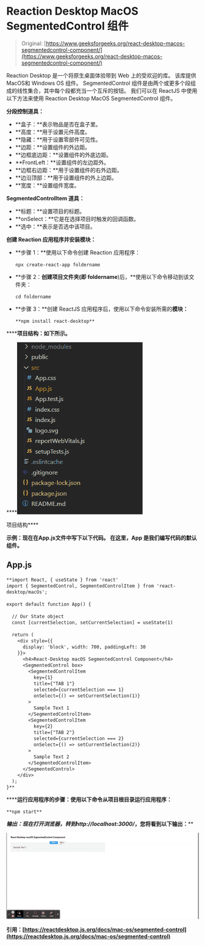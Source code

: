 # Reaction Desktop MacOS SegmentedControl 组件

> Original: [https://www.geeksforgeeks.org/react-desktop-macos-segmentedcontrol-component/](https://www.geeksforgeeks.org/react-desktop-macos-segmentedcontrol-component/)

Reaction Desktop 是一个将原生桌面体验带到 Web 上的受欢迎的库。 该库提供MacOS和 Windows OS 组件。 SegmentedControl 组件是由两个或更多个段组成的线性集合，其中每个段都充当一个互斥的按钮。 我们可以在 ReactJS 中使用以下方法来使用 Reaction Desktop MacOS SegmentedControl 组件。

**分段控制道具：**

*   **盒子：**表示物品是否在盒子里。
*   **高度：**用于设置元件高度。
*   **隐藏：**用于设置零部件可见性。
*   **边距：**设置组件的外边距。
*   **边框底边距：**设置组件的外底边距。
*   **FrontLeft：**设置组件的左边距外。
*   **边框右边距：**用于设置组件的右外边距。
*   **边沿顶部：**用于设置组件的外上边距。
*   **宽度：**设置组件宽度。

**SegmentedControlItem 道具：**

*   **标题：**设置项目的标题。
*   **onSelect：**它是在选择项目时触发的回调函数。
*   **选中：**表示是否选中该项目。

**创建 Reaction 应用程序并安装模块：**

*   **步骤 1：**使用以下命令创建 Reaction 应用程序：

    ```
    npx create-react-app foldername
    ```

*   **步骤 2：**创建项目文件夹(即 foldername**)后，**使用以下命令移动到该文件夹：

    ```
    cd foldername
    ```

*   **步骤 3：**创建 ReactJS 应用程序后，使用以下命令安装所需的****模块：****

    ```
    **npm install react-desktop**
    ```

******项目结构：**如下所示。****

****![](img/f04ae0d8b722a9fff0bd9bd138b29c23.png)

项目结构**** 

******示例：**现在在**App.js**文件中写下以下代码。 在这里，App 是我们编写代码的默认组件。****

## ****App.js****

```
**import React, { useState } from 'react'
import { SegmentedControl, SegmentedControlItem } from 'react-desktop/macOs';

export default function App() {

  // Our State object
  const [currentSelection, setCurrentSelection] = useState(1)

  return (
    <div style={{
      display: 'block', width: 700, paddingLeft: 30
    }}>
      <h4>React-Desktop macOS SegmentedControl Component</h4>
      <SegmentedControl box>
        <SegmentedControlItem
          key={1}
          title={"TAB 1"}
          selected={currentSelection === 1}
          onSelect={() => setCurrentSelection(1)}
        >
          Sample Text 1
        </SegmentedControlItem>
        <SegmentedControlItem
          key={2}
          title={"TAB 2"}
          selected={currentSelection === 2}
          onSelect={() => setCurrentSelection(2)}
        >
          Sample Text 2
        </SegmentedControlItem>
      </SegmentedControl>
    </div>
  );
}**
```

******运行应用程序的步骤：**使用以下命令从项目根目录运行应用程序：****

```
**npm start**
```

******输出：**现在打开浏览器，转到***http://localhost:3000/***，您将看到以下输出：****

****![](img/ef1c8b44c6d214683839dfaa0ec7b457.png)****

******引用：**[https://reactdesktop.js.org/docs/mac-os/segmented-control](https://reactdesktop.js.org/docs/mac-os/segmented-control)****